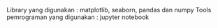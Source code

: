 Library yang digunakan :
matplotlib, seaborn, pandas dan numpy
Tools pemrograman yang digunakan :
jupyter notebook
